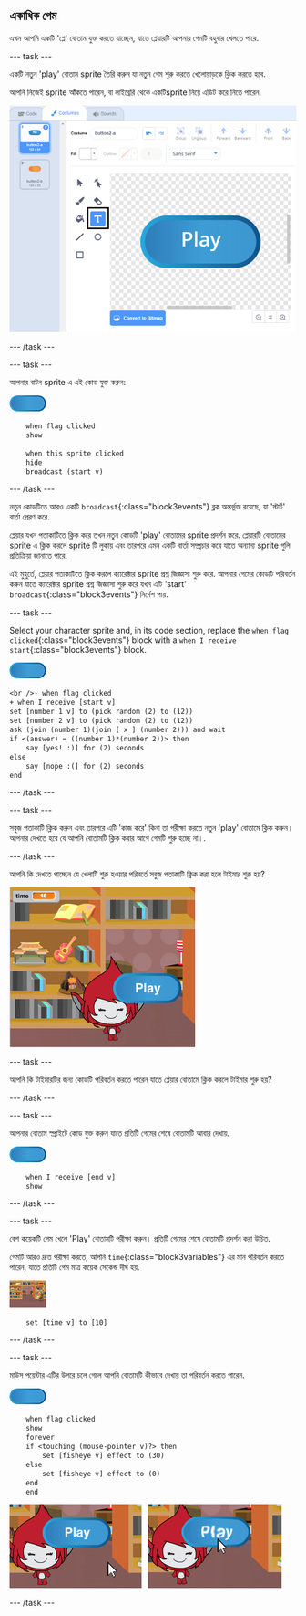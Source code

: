## একাধিক গেম

এখন আপনি একটি 'প্লে' বোতাম যুক্ত করতে যাচ্ছেন, যাতে প্লেয়ারটি আপনার গেমটি বহুবার খেলতে পারে.

\--- task \---

একটি নতুন 'play' বোতাম sprite তৈরি করুন যা নতুন গেম শুরু করতে খেলোয়াড়কে ক্লিক করতে হবে.

আপনি নিজেই sprite আঁকতে পারেন, বা লাইব্রেরি থেকে একটিsprite নিয়ে এডিট করে নিতে পারেন.

![Picture of the play button](images/brain-play.png)

\--- /task \---

\--- task \---

আপনার বাটন sprite এ এই কোড যুক্ত করুন:

![Button sprite](images/button-sprite.png)

```blocks3
    when flag clicked
    show

    when this sprite clicked
    hide
    broadcast (start v)
```

\--- /task \---

নতুন কোডটিতে আরও একটি `broadcast`{:class="block3events"} ব্লক অন্তর্ভুক্ত রয়েছে, যা 'স্টার্ট' বার্তা প্রেরণ করে.

প্লেয়ার যখন পতাকাটিতে ক্লিক করে তখন নতুন কোডটি 'play' বোতামের sprite প্রদর্শন করে. প্লেয়ারটি বোতামের sprite এ ক্লিক করলে sprite টি লুকায় এবং তারপরে এমন একটি বার্তা সম্প্রচার করে যাতে অন্যান্য sprite গুলি প্রতিক্রিয়া জানাতে পারে.

এই মুহুর্তে, প্লেয়ার পতাকাটিতে ক্লিক করলে ক্যারেক্টার sprite প্রশ্ন জিজ্ঞাসা শুরু করে. আপনার গেমের কোডটি পরিবর্তন করুন যাতে ক্যারেক্টার sprite প্রশ্ন জিজ্ঞাসা শুরু করে যখন এটি 'start' `broadcast`{:class="block3events"} নির্দেশ পায়.

\--- task \---

Select your character sprite and, in its code section, replace the `when flag clicked`{:class="block3events"} block with a `when I receive start`{:class="block3events"} block.

![Character sprite](images/giga-sprite.png)

```blocks3
<br />- when flag clicked
+ when I receive [start v]
set [number 1 v] to (pick random (2) to (12))
set [number 2 v] to (pick random (2) to (12))
ask (join (number 1)(join [ x ] (number 2))) and wait
if <(answer) = ((number 1)*(number 2))> then
    say [yes! :)] for (2) seconds
else
    say [nope :(] for (2) seconds
end
```

\--- /task \---

\--- task \---

সবুজ পতাকাটি ক্লিক করুন এবং তারপরে এটি 'কাজ করে' কিনা তা পরীক্ষা করতে নতুন 'play' বোতামে ক্লিক করুন। আপনার দেখতে হবে যে আপনি বোতামটি ক্লিক করার আগে গেমটি শুরু হচ্ছে না।.

\--- /task \---

আপনি কি দেখতে পাচ্ছেন যে খেলাটি শুরু হওয়ার পরিবর্তে সবুজ পতাকাটি ক্লিক করা হলে টাইমার শুরু হয়?

![Timer has started](images/brain-timer-bug.png)

\--- task \---

আপনি কি টাইমারটির জন্য কোডটি পরিবর্তন করতে পারেন যাতে প্লেয়ার বোতামে ক্লিক করলে টাইমার শুরু হয়?

\--- /task \---

\--- task \---

আপনার বোতাম স্প্রাইটে কোড যুক্ত করুন যাতে প্রতিটি গেমের শেষে বোতামটি আবার দেখায়.

![Button sprite](images/button-sprite.png)

```blocks3
    when I receive [end v]
    show
```

\--- /task \---

\--- task \---

বেশ কয়েকটি গেম খেলে 'Play' বোতামটি পরীক্ষা করুন। প্রতিটি গেমের শেষে বোতামটি প্রদর্শন করা উচিত.

গেমটি আরও দ্রুত পরীক্ষা করতে, আপনি `time`{:class="block3variables"} এর মান পরিবর্তন করতে পারেন, যাতে প্রতিটি গেম মাত্র কয়েক সেকেন্ড দীর্ঘ হয়.

![Stage](images/stage-sprite.png)

```blocks3
    set [time v] to [10]
```

\--- /task \---

\--- task \---

মাউস পয়েন্টার এটির উপরে চলে গেলে আপনি বোতামটি কীভাবে দেখায় তা পরিবর্তন করতে পারেন.

![Button](images/button-sprite.png)

```blocks3
    when flag clicked
    show
    forever
    if <touching (mouse-pointer v)?> then
        set [fisheye v] effect to (30)
    else
        set [fisheye v] effect to (0)
    end
    end
```

![screenshot](images/brain-fisheye.png)

\--- /task \---